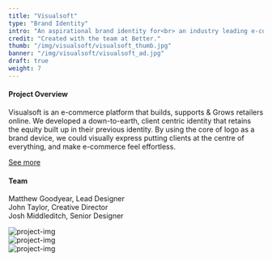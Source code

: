 ```yaml
---
title: "Visualsoft"
type: "Brand Identity"
intro: "An aspirational brand identity for<br> an industry leading e-commerce platform."
credit: "Created with the team at Better."
thumb: "/img/visualsoft/visualsoft_thumb.jpg"
banner: "/img/visualsoft/visualsoft_ad.jpg"
draft: true
weight: 7
---
```

<div class="row work-detail-container">
    <div class="col-xs-offset-0 col-xs-12 col-sm-offset-1 col-sm-6">
        <h4>Project Overview</h4>
        <p class="work-detail">
            Visualsoft is an e-commerce platform that builds, supports & Grows retailers online. We developed a down-to-earth, client centric identity that retains the equity built up in their previous identity. By using the core of logo as a brand device, we could visually express putting clients at the centre of everything, and make e-commerce feel effortless.
        </p>
        <p><a href="https://better.agency/work/visualsoft/" class="work-detail-link">See more</a></p>
    </div>
    <div class="col-xs-offset-0 col-xs-12 col-sm-offset-1 col-sm-3">
        <h4>Team</h4>
        <p class="work-detail team">
            Matthew Goodyear, Lead Designer
            <br>
            John Taylor, Creative Director
            <br>
            Josh Middleditch, Senior Designer
        </p>
    </div>
</div>
<div class="row">
    <div class="col-xs-12">
        <img src="/img/visualsoft/visualsoft_cards.jpg" alt="project-img" class="project-img">
    </div>
</div>
<div class="row">
    <div class="col-xs-8">
        <img src="/img/visualsoft/visualsoft_photo1.jpg" alt="project-img" class="project-img">
    </div>
</div>
<div class="row end-xs">
    <div class="col-xs-8">
        <img src="/img/visualsoft/visualsoft_photo2.jpg" alt="project-img" class="project-img">
    </div>
</div>
